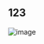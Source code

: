 ## 123

![image](https://user-images.githubusercontent.com/8589097/123580256-0204ac80-d80c-11eb-94a2-e86c9426c66d.png)
